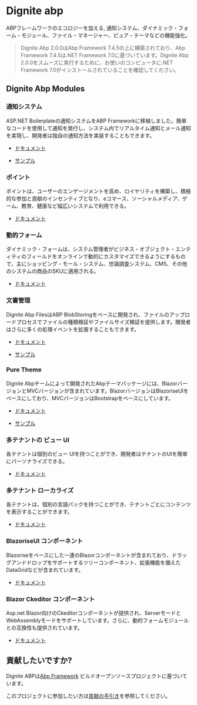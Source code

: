 # Dignite abp

ABPフレームワークのエコロジーを加える, 通知システム、ダイナミック・フォーム・モジュール、ファイル・マネージャー、ピュア・テーマなどの機能強化。

> Dignite Abp 2.0.0はAbp Framework 7.4.5の上に構築されており、Abp Framework 7.4.5は.NET Framework 7.0に基づいています。Dignite Abp 2.0.0をスムーズに実行するために、お使いのコンピュータに.NET Framework 7.0がインストールされていることを確認してください。

## Dignite Abp Modules

### 通知システム

ASP.NET Boilerplateの通知システムをABP Frameworkに移植しました。簡単なコードを使用して通知を発行し、システム内でリアルタイム通知とメール通知を実現し、開発者は独自の通知方法を実装することもできます。

- [ドキュメント](Notifications.md)

- [サンプル](https://github.com/dignite-projects/dignite-abp/tree/main/samples/NotificationCenterSample)

### ポイント

ポイントは、ユーザーのエンゲージメントを高め、ロイヤリティを構築し、積極的な参加と貢献のインセンティブとなり、eコマース、ソーシャルメディア、ゲーム、教育、健康など幅広いシステムで利用できる。

- [ドキュメント](Points.md)

### 動的フォーム

ダイナミック・フォームは、システム管理者がビジネス・オブジェクト・エンティティのフィールドをオンラインで動的にカスタマイズできるようにするもので、主にショッピング・モール・システム、世論調査システム、CMS、その他のシステムの商品のSKUに適用される。

- [ドキュメント](Dynamic-Forms.md)

### 文書管理

Dignite Abp FilesはABP BlobStoringをベースに開発され、ファイルのアップロードプロセスでファイルの種類検証やファイルサイズ検証を提供します。開発者はさらに多くの処理イベントを拡張することもできます。

- [ドキュメント](File-Explorer.md)

- [サンプル](https://github.com/dignite-projects/dignite-abp/tree/main/samples/FileExplorerSample.md)

### Pure Theme

Dignite Abpチームによって開発されたAbpテーマパッケージには、BlazorバージョンとMVCバージョンが含まれています。BlazorバージョンはBlazoriseUIをベースにしており、MVCバージョンはBootstrapをベースにしています。

- [ドキュメント](Pure-Theme.md)

- [サンプル](https://github.com/dignite-projects/dignite-abp/tree/main/modules/pure-theme)

### 多テナントの ビュー UI

各テナントは個別のビュー UIを持つことができ、開発者はテナントのUIを簡単にパーソナライズできる。

- [ドキュメント](Tenant-Theme.md)

### 多テナント ローカライズ

各テナントは、個別の言語パックを持つことができ、テナントごとにコンテンツを表示することができます。

- [ドキュメント](Tenant-Localization.md)

### BlazoriseUI コンポーネント

Blazoriseをベースにした一連のBlazorコンポーネントが含まれており、ドラッグアンドドロップをサポートするツリーコンポーネント、拡張機能を備えたDataGridなどが含まれています。

- [ドキュメント](BlazoriseUI-Component.md)

### Blazor Ckeditor コンポーネント

Asp.net Blazor向けのCkeditorコンポーネントが提供され、ServerモードとWebAssemblyモードをサポートしています。さらに、動的フォームモジュールとの互換性も提供されています。

- [ドキュメント](Blazor-Ckeditor-Component.md)

## 貢献したいですか?

Dignite ABPは[Abp Framework](https://github.com/abpframework) ビルドオープンソースプロジェクトに基づいています。

このプロジェクトに参加したい方は[貢献の手引き](Contribution/Index.md)を参照してください。
